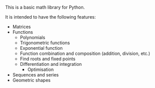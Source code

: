 This is a basic math library for Python.

It is intended to have the following features:
* Matrices
* Functions
    * Polynomials
    * Trigonometric functions
    * Exponential function
    * Function combination and composition (addition, division, etc.)
    * Find roots and fixed points
    * Differentiation and integration
        * Optimisation
* Sequences and series
* Geometric shapes
